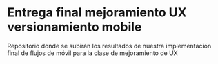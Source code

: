 # Entrega final mejoramiento UX versionamiento mobile
Repositorio donde se subirán los resultados de nuestra implementación final de flujos de móvil para la clase de mejoramiento de UX
